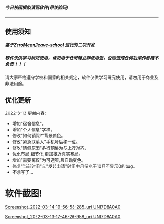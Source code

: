 ##### 今日校园模拟请假软件(带核验码)

---



##  **使用须知**

##### 基于[ZeroMean/leave-school](https://github.com/ZeroMean/leave-school) 进行的二次开发

##### 软件仅供学习研究使用，请勿用于任何商业非法用途，否则造成任何后果作者概不负责！！！

请大家严格遵守学校和国家的相关规定，软件仅供学习研究使用，请勿用于商业及非法用途。





##  优化更新

2022-3-13 更新内容:

 - 增加"宿舍信息"。
 - 增加"个人信息"字样。
 - 修改"如何销假?"背景颜色。
 - 修改"紧急联系人"手机号后移一位。
 - 修改"请假原因"多行顶格为与上行对齐。
 - 优化布局,细节化,更加接近真实布局。
 - 增加"需要离校"为可选项,且自动变色。
 - 修复"当前时间"与"发起申请"时间中月份小于10月不显示0的bug。
 - 不想写了...

# 软件截图!
[Screenshot_2022-03-14-19-56-58-285_uni UNI7D8A0A0](https://user-images.githubusercontent.com/92150833/158167598-178f39f6-5479-464a-b13c-045e7b85a721.jpg)

[Screenshot_2022-03-13-17-46-26-958_uni UNI7D8A0A0](https://user-images.githubusercontent.com/92150833/158060510-4d4d8ad0-9f9a-4bca-b793-c6f3168db61a.jpg)

